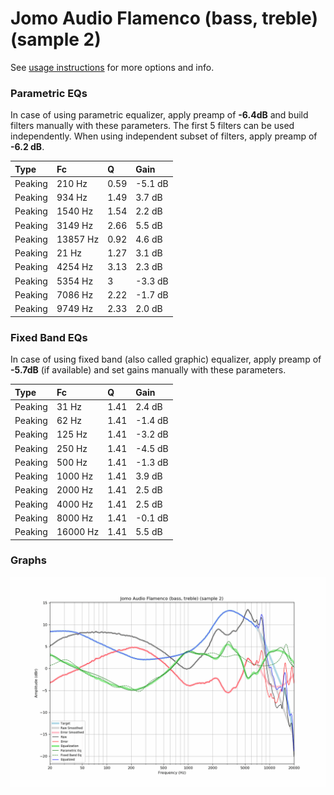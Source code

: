 # Jomo Audio Flamenco (bass, treble) (sample 2)
See [usage instructions](https://github.com/jaakkopasanen/AutoEq#usage) for more options and info.

### Parametric EQs
In case of using parametric equalizer, apply preamp of **-6.4dB** and build filters manually
with these parameters. The first 5 filters can be used independently.
When using independent subset of filters, apply preamp of **-6.2 dB**.

| Type    | Fc       |    Q | Gain    |
|:--------|:---------|:-----|:--------|
| Peaking | 210 Hz   | 0.59 | -5.1 dB |
| Peaking | 934 Hz   | 1.49 | 3.7 dB  |
| Peaking | 1540 Hz  | 1.54 | 2.2 dB  |
| Peaking | 3149 Hz  | 2.66 | 5.5 dB  |
| Peaking | 13857 Hz | 0.92 | 4.6 dB  |
| Peaking | 21 Hz    | 1.27 | 3.1 dB  |
| Peaking | 4254 Hz  | 3.13 | 2.3 dB  |
| Peaking | 5354 Hz  | 3    | -3.3 dB |
| Peaking | 7086 Hz  | 2.22 | -1.7 dB |
| Peaking | 9749 Hz  | 2.33 | 2.0 dB  |

### Fixed Band EQs
In case of using fixed band (also called graphic) equalizer, apply preamp of **-5.7dB**
(if available) and set gains manually with these parameters.

| Type    | Fc       |    Q | Gain    |
|:--------|:---------|:-----|:--------|
| Peaking | 31 Hz    | 1.41 | 2.4 dB  |
| Peaking | 62 Hz    | 1.41 | -1.4 dB |
| Peaking | 125 Hz   | 1.41 | -3.2 dB |
| Peaking | 250 Hz   | 1.41 | -4.5 dB |
| Peaking | 500 Hz   | 1.41 | -1.3 dB |
| Peaking | 1000 Hz  | 1.41 | 3.9 dB  |
| Peaking | 2000 Hz  | 1.41 | 2.5 dB  |
| Peaking | 4000 Hz  | 1.41 | 2.5 dB  |
| Peaking | 8000 Hz  | 1.41 | -0.1 dB |
| Peaking | 16000 Hz | 1.41 | 5.5 dB  |

### Graphs
![](./Jomo%20Audio%20Flamenco%20(bass,%20treble)%20(sample%202).png)